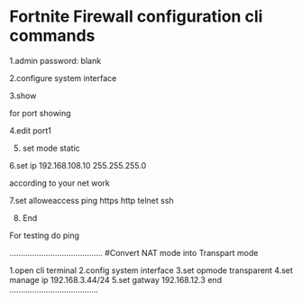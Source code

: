 # Fortnite Firewall configuration cli commands 

1.admin password: blank 

2.configure system interface 

3.show    

 for port showing

4.edit port1


5. set mode static

6.set ip 192.168.108.10 255.255.255.0

according to your net work

7.set alloweaccess ping https http telnet ssh

8. End

For testing do ping 

.........................................
#Convert NAT mode into Transpart mode

1.open cli terminal
2.config system interface
3.set opmode transparent
4.set manage ip 192.168.3.44/24
5.set gatway 192.168.12.3
end
.......................................


